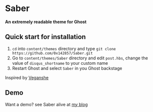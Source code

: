 # Saber

**An extremely readable theme for Ghost**

## Quick start for installation

1. `cd` into `content/themes` directory and type `git clone https://github.com/0x142857/Saber.git`
2. Go to `content/themes/Saber` directory and edit `post.hbs`, change the value of `disqus_shortname` to your custom name
3. Restart Ghost and select `Saber` in you Ghost backstage


Inspired by [Veganshe](http://www.veganshe.com)

## Demo

Want a demo? see Saber alive at [my blog](https://0x142857.com)




